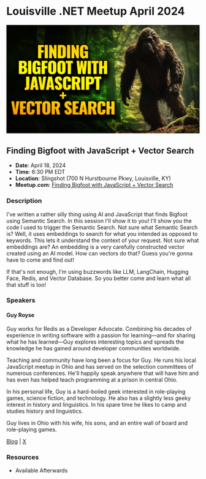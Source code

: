 # Louisville .NET Meetup April 2024

![Finding Bigfoot with JavaScript + Vector Search)](./assets/thumbnail-2024-04.jpg)

## Finding Bigfoot with JavaScript + Vector Search

- **Date**: April 18, 2024
- **Time**: 6:30 PM EDT
- **Location**: Slingshot (700 N Hurstbourne Pkwy, Louisville, KY)
- **Meetup.com**: [Finding Bigfoot with JavaScript + Vector Search](https://www.meetup.com/louisville-dotnet/events/300251655/)

### Description

I've written a rather silly thing using AI and JavaScript that finds Bigfoot using Semantic Search. In this session I'll show it to you!
I'll show you the code I used to trigger the Semantic Search. Not sure what Semantic Search is? Well, it uses embeddings to search for what you intended as opposed to keywords. This lets it understand the context of your request. Not sure what embeddings are? An embedding is a very carefully constructed vector created using an AI model. How can vectors do that? Guess you're gonna have to come and find out!

If that's not enough, I'm using buzzwords like LLM, LangChain, Hugging Face, Redis, and Vector Database. So you better come and learn what all that stuff is too!

### Speakers

#### Guy Royse

Guy works for Redis as a Developer Advocate. Combining his decades of experience in writing software with a passion for learning—and for sharing what he has learned—Guy explores interesting topics and spreads the knowledge he has gained around developer communities worldwide.

Teaching and community have long been a focus for Guy. He runs his local JavaScript meetup in Ohio and has served on the selection committees of numerous conferences. He'll happily speak anywhere that will have him and has even has helped teach programming at a prison in central Ohio.

In his personal life, Guy is a hard-boiled geek interested in role-playing games, science fiction, and technology. He also has a slightly less geeky interest in history and linguistics. In his spare time he likes to camp and studies history and linguistics.

Guy lives in Ohio with his wife, his sons, and an entire wall of board and role-playing games.

[Blog](http://guyroyse.com/) | [X](http://twitter.com/guyroyse)

### Resources

- Available Afterwards